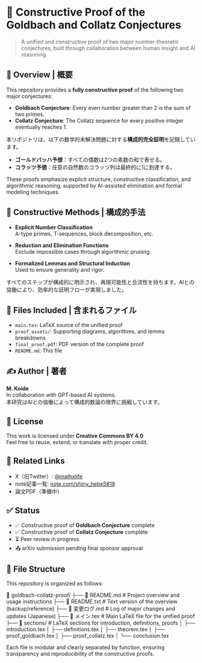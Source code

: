 # 🔢 Constructive Proof of the Goldbach and Collatz Conjectures

> A unified and constructive proof of two major number-theoretic conjectures, built through collaboration between human insight and AI reasoning.

## 🧩 Overview | 概要

This repository provides a **fully constructive proof** of the following two major conjectures:

- **Goldbach Conjecture**: Every even number greater than 2 is the sum of two primes.
- **Collatz Conjecture**: The Collatz sequence for every positive integer eventually reaches 1.

本リポジトリは、以下の数学的未解決問題に対する**構成的完全証明**を記録しています。

- **ゴールドバッハ予想**：すべての偶数は2つの素数の和で表せる。  
- **コラッツ予想**：任意の自然数のコラッツ列は最終的に1に到達する。

These proofs emphasize explicit structure, constructive classification, and algorithmic reasoning, supported by AI-assisted elimination and formal modeling techniques.

## 🧠 Constructive Methods | 構成的手法

- **Explicit Number Classification**  
  A-type primes, T-sequences, block decomposition, etc.

- **Reduction and Elimination Functions**  
  Exclude impossible cases through algorithmic pruning.

- **Formalized Lemmas and Structural Induction**  
  Used to ensure generality and rigor.

すべてのステップが構成的に明示され、再現可能性と合流性を持ちます。AIとの協働により、効率的な証明フローが実現しました。

## 📄 Files Included | 含まれるファイル

- `main.tex`: LaTeX source of the unified proof  
- `proof_assets/`: Supporting diagrams, algorithms, and lemma breakdowns  
- `final_proof.pdf`: PDF version of the complete proof  
- `README.md`: This file

## ✍ Author | 著者

**M. Koide**  
In collaboration with GPT-based AI systems.  
本研究はAIとの協働によって構成的数論の限界に挑戦しています。

## 📜 License

This work is licensed under **Creative Commons BY 4.0**  
Feel free to reuse, extend, or translate with proper credit.

## 🧭 Related Links

- X（旧Twitter）: [@mathxlife](https://twitter.com/mathxlife)  
- note記事一覧: [note.com/shiny_hebe5818](https://note.com/shiny_hebe5818/portal)  
- 論文PDF（準備中）

## ✅ Status

- ✅ Constructive proof of **Goldbach Conjecture** complete  
- ✅ Constructive proof of **Collatz Conjecture** complete  
- ⏳ Peer review in progress  
- 📤 arXiv submission pending final sponsor approval

## 📁 File Structure

This repository is organized as follows:

📁 goldbach-collatz-proof/ ├── 📄 README.md               # Project overview and usage instructions ├── 📄 README.txt              # Text version of the overview (backup/reference) ├── 📄 変更ログ.md              # Log of major changes and updates (Japanese) ├── 📄 メイン.tex               # Main LaTeX file for the unified proof ├── 📁 sections/               # LaTeX sections for introduction, definitions, proofs │   ├── introduction.tex │   ├── definitions.tex │   ├── theorem.tex │   ├── proof_goldbach.tex │   ├── proof_collatz.tex │   └── conclusion.tex

Each file is modular and clearly separated by function, ensuring transparency and reproducibility of the constructive proofs.
